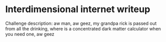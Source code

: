 # Interdimensional internet writeup
Challenge description: aw man, aw geez, my grandpa rick is passed out from all the drinking, where is a concentrated dark matter calculator when you need one, aw geez